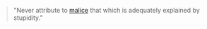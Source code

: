 > "Never attribute to [malice](https://en.wikipedia.org/wiki/Bad_faith "Bad faith") that which is adequately explained by stupidity."